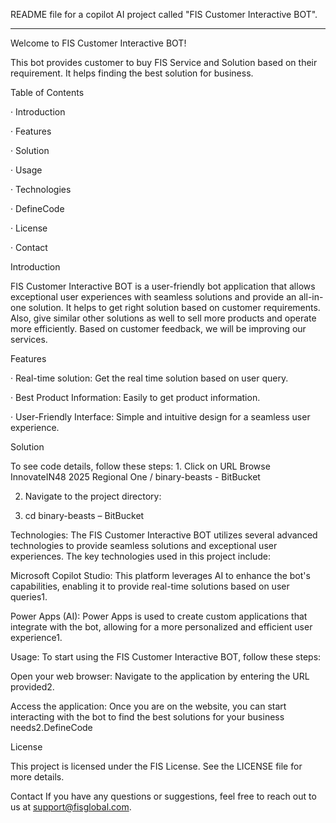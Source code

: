 README file for a copilot AI project called "FIS Customer Interactive BOT".

---

Welcome to FIS Customer Interactive BOT!

This bot provides customer to buy FIS Service and Solution based on their requirement. It helps finding the best solution for business.

Table of Contents

· Introduction

· Features

· Solution

· Usage

· Technologies

· DefineCode

· License

· Contact

Introduction

FIS Customer Interactive BOT is a user-friendly bot application that allows exceptional user experiences with seamless solutions and provide an all-in-one solution. It helps to get right solution based on customer requirements. Also, give similar other solutions as well to sell more products and operate more efficiently. Based on customer feedback, we will be improving our services.

Features

· Real-time solution: Get the real time solution based on user query.

· Best Product Information: Easily to get product information.

· User-Friendly Interface: Simple and intuitive design for a seamless user experience.

Solution

To see code details, follow these steps: 1. Click on URL Browse InnovateIN48 2025 Regional One / binary-beasts - BitBucket

2. Navigate to the project directory:

3. cd binary-beasts – BitBucket


Technologies: The FIS Customer Interactive BOT utilizes several advanced technologies to provide seamless solutions and exceptional user experiences. The key technologies used in this project include:


Microsoft Copilot Studio: This platform leverages AI to enhance the bot's capabilities, enabling it to provide real-time solutions based on user queries1.

Power Apps (AI): Power Apps is used to create custom applications that integrate with the bot, allowing for a more personalized and efficient user experience1.

Usage: To start using the FIS Customer Interactive BOT, follow these steps:

Open your web browser: Navigate to the application by entering the URL provided2.

Access the application: Once you are on the website, you can start interacting with the bot to find the best solutions for your business needs2.DefineCode

License

This project is licensed under the FIS License. See the LICENSE file for more details.

Contact If you have any questions or suggestions, feel free to reach out to us at support@fisglobal.com.
